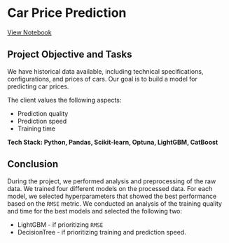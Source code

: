 # Car Price Prediction

[View Notebook](https://nbviewer.org/github/ootho/data_science/blob/main/yp_auto_price_prediction/auto_price.ipynb)

## Project Objective and Tasks

We have historical data available, including technical specifications, configurations, and prices of cars. Our goal is to build a model for predicting car prices.

The client values the following aspects:
- Prediction quality
- Prediction speed
- Training time

**Tech Stack: Python, Pandas, Scikit-learn, Optuna, LightGBM, CatBoost**

## Conclusion

During the project, we performed analysis and preprocessing of the raw data. 
We trained four different models on the processed data. 
For each model, we selected hyperparameters that showed the best performance based on the `RMSE` metric. 
We conducted an analysis of the training quality and time for the best models and selected the following two:
- LightGBM - if prioritizing `RMSE`
- DecisionTree - if prioritizing training and prediction speed.